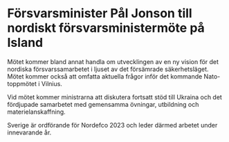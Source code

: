 # Försvarsminister Pål Jonson till nordiskt försvarsministermöte på Island

Mötet kommer bland annat handla om utvecklingen av en ny vision för det nordiska försvarssamarbetet i ljuset av det försämrade säkerhetsläget. Mötet kommer också att omfatta aktuella frågor inför det kommande Nato\-toppmötet i Vilnius.

Vid mötet kommer ministrarna att diskutera fortsatt stöd till Ukraina och det fördjupade samarbetet med gemensamma övningar, utbildning och materielanskaffning.

Sverige är ordförande för Nordefco 2023 och leder därmed arbetet under innevarande år.
